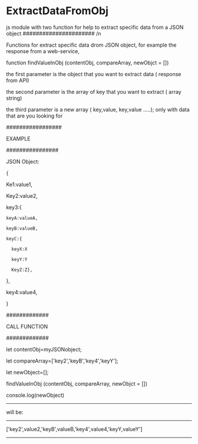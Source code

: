 # ExtractDataFromObj
js module with two function for help to extract specific data from a JSON object 
###################### /n

Functions for extract specific data drom JSON object, for example the response from a web-service,

function findValueInObj (contentObj, compareArray, newObjct = []) 

the first parameter is the object that you want to extract data ( response from API)

the second parameter is the array of key that you want to extract ( array string)

the third parameter is a new array ( key,value, key,value .....); only with data that are you looking for 

#################

EXAMPLE

################

JSON Object: 

{

  Ke1:value1,
  
  Key2:value2,
  
  key3:{
  
    keyA:valueA,
    
    keyB:valueB,
    
    keyC:{
    
      keyX:X
      
      keyY:Y
      
      KeyZ:Z},
  },
  
  key4:value4,
  
}

#############

CALL FUNCTION

#############

let contentObj=myJSONobject;

let compareArray=['key2','keyB','key4','keyY'];

let newObject=[];

findValueInObj (contentObj, compareArray, newObjct = []) 

console.log(newObject)

*****************************

will be:

*****************************

['key2',value2,'keyB',valueB,'key4',value4,'keyY,valueY']

*********************************
